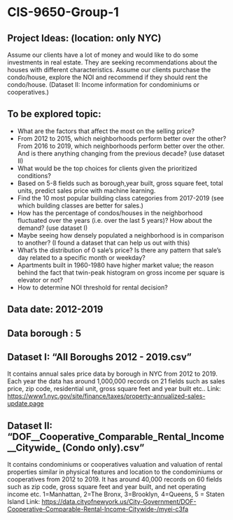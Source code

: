 # CIS-9650-Group-1
## Project Ideas: (location: only NYC)
Assume our clients have a lot of money and would like to do some investments in real estate. They are seeking recommendations about the houses with different characteristics.
Assume our clients purchase the condo/house, explore the NOI and recommend if they should rent the condo/house. (Dataset II: Income information for condominiums or cooperatives.)

## To be explored topic:
- What are the factors that affect the most on the selling price?
- From 2012 to 2015, which neighborhoods perform better over the other? From 2016 to 2019, which neighborhoods perform better over the other. And is there anything changing from the previous decade? (use dataset II)
- What would be the top choices for clients given the prioritized conditions?
- Based on 5-8 fields such as borough,year built, gross square feet, total units, predict sales price with machine learning. 
- Find the 10 most popular building class categories from 2017-2019 (see which building classes are better for sales.) 
- How has the percentage of condos/houses in the neighborhood fluctuated over the years (i.e. over the last 5 years)? How about the demand?  (use dataset I)
- Maybe seeing how densely populated a neighborhood is in comparison to another? (I found a dataset that can help us out with this)
- What’s the distribution of 0 sale’s price? Is there any pattern that sale’s day related to a specific month or weekday?
- Apartments built in 1960-1980 have higher market value; the reason behind the fact that twin-peak histogram on gross income per square is elevator or not?
- How to determine NOI threshold for rental decision? 

## Data date: 2012-2019
## Data borough : 5 

## Dataset I: “All Boroughs 2012 - 2019.csv”
It contains annual sales price data by borough in NYC from 2012 to 2019. Each year the data has around 1,000,000 records on 21 fields such as sales price, zip code, residential unit, gross square feet and year built etc..
Link: https://www1.nyc.gov/site/finance/taxes/property-annualized-sales-update.page

## Dataset II: “DOF__Cooperative_Comparable_Rental_Income__Citywide_ (Condo only).csv”
It contains condominiums or cooperatives valuation and valuation of rental properties similar in physical features and location to the condominiums or cooperatives from 2012 to 2019. It has around 40,000 records on 60 fields such as zip code, gross square feet and year built, and net operating income etc.
1=Manhattan, 2=The Bronx, 3=Brooklyn, 4=Queens, 5 = Staten Island
Link: https://data.cityofnewyork.us/City-Government/DOF-Cooperative-Comparable-Rental-Income-Citywide-/myei-c3fa


